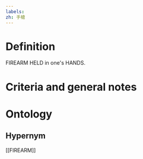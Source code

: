 ```yaml
---
labels: 
zh: 手槍
---
```


# Definition
FIREARM HELD in one's HANDS.
# Criteria and general notes
# Ontology

## Hypernym
[[FIREARM]]